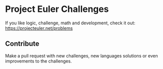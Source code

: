 Project Euler Challenges
================

If you like logic, challenge, math and development, check it out: https://projecteuler.net/problems

## Contribute

Make a pull request with new challenges, new languages solutions or even improvements to the challenges.
